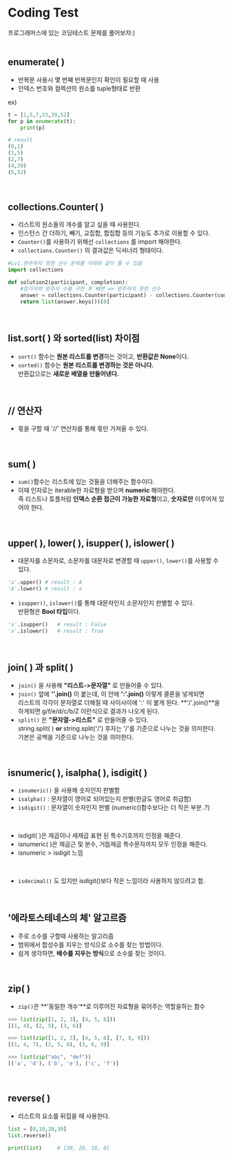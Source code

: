 # Coding Test
프로그래머스에 있는 코딩테스트 문제를 풀어보쟈:)
<br/><br/>

## enumerate( )
- 반복문 사용시 몇 번째 반복문인지 확인이 필요할 때 사용
- 인덱스 번호와 컬렉션의 원소를 tuple형태로 반환

ex)
```python
t = [1,5,7,33,39,52]
for p in enumerate(t):
    print(p)
```
```python
# result
(0,1)
(1,5)
(2,7)
(4,39)
(5,52)
```
<br/>

## collections.Counter( )
- 리스트의 원소들의 개수를 알고 싶을 때 사용한다.
- 인스턴스 간 더하기, 빼기, 교집합, 합집합 등의 기능도 추가로 이용할 수 있다.
- `Counter()`를 사용하기 위해선 `collections` 를 import 해야한다.
- `collections.Counter()` 의 결과값은 딕셔너리 형태이다.
```python
#Lv1.완주하지 못한 선수 문제를 아래와 같이 풀 수 있음
import collections

def solution2(participant, completion):
    #참가자와 완주자 수를 구한 후 빼면 => 완주하지 못한 선수
    answer = collections.Counter(participant) - collections.Counter(completion)
    return list(answer.keys())[0]
```
<br/>

## list.sort( ) 와 sorted(list) 차이점
- `sort()` 함수는 **원본 리스트를 변경**하는 것이고, **반환값은 None**이다.
- `sorted()` 함수는 **원본 리스트를 변경하는 것은 아니다.** <br/>
반환값으로는 **새로운 배열을 만들어낸다.**

<br/>

## // 연산자
- 몫을 구할 때 '//' 연산자를 통해 몫만 가져올 수 있다.

<br/>

## sum( )
- `sum()`함수는 리스트에 있는 것들을 더해주는 함수이다.
- 이때 인자로는 iterable한 자료형을 받으며 **numeric** 해야한다. <br>
즉 리스트나 튜플처럼 **인덱스 순환 접근이 가능한 자료형**이고, **숫자로만** 이루어져 있어야 한다.

<br/>

## upper( ), lower( ), isupper( ), islower( )
- 대문자를 소문자로, 소문자를 대문자로 변경할 때 `upper()`, `lower()`를 사용할 수 있다.
```python
'a'.upper() # result : A
'A'.lower() # result : a
```
- `isupper()`, `islower()`를 통해 대문자인지 소문자인지 판별할 수 있다.<br>
반환형은 **Bool 타입**이다.
```python
'a'.isupper()   # result : False
'a'.islower()   # result : True
```

<br>

## join( ) 과 split( )
- `join()` 을 사용해 **"리스트->문자열"** 로 만들어줄 수 있다.
- `join()` 앞에 **''.join()** 이 붙는데, 이 안에 **':'.join()** 이렇게 콜론을 넣게되면<br>
    리스트의 각각이 문자열로 더해질 때 사이사이에 ':' 이 붙게 된다.
    **'/'.join()**을 하게되면 g/f/e/d/c/b/Z 이런식으로 결과가 나오게 된다.
- `split()` 은 **"문자열->리스트"** 로 만들어줄 수 있다.<br>
    string.split( ) **or** string.split('/') 후자는 '/'를 기준으로 나누는 것을 의미한다.<br>
    기본은 공백을 기준으로 나누는 것을 의미한다.

<br>

## isnumeric( ), isalpha( ), isdigit( )
- `isnumeric()` 을 사용해 숫자인지 판별함
- `isalpha()` : 문자열이 영어로 되어있는지 판별(한글도 영어로 취급함)
- `isdigit()` : 문자열이 숫자인지 판별 (numeric()함수보다는 더 작은 부분..?)

<br>

- isdigit( )은 제곱이나 세제곱 표현 된 특수기호까지 인정을 해준다.
- isnumeric( )은 제곱근 및 분수, 거듭제곱 특수문자까지 모두 인정을 해준다.
- isnumeric > isdigit 느낌

<br>

- `isdecimal()` 도 있지만 isdigit()보다 작은 느낌이라 사용하지 않으려고 함. 

<br>

## '에라토스테네스의 체' 알고르즘
- 주로 소수를 구할때 사용하는 알고리즘
- 범위에서 합성수를 지우는 방식으로 소수를 찾는 방법이다.
- 쉽게 생각하면, **배수를 지우는 방식**으로 소수를 찾는 것이다.

<br>

## zip( )
- `zip()`은 **'동일한 개수'**로 이루어진 자료형을 묶어주는 역할을하는 함수
```python
>>> list(zip([1, 2, 3], [4, 5, 6]))
[(1, 4), (2, 5), (3, 6)]

>>> list(zip([1, 2, 3], [4, 5, 6], [7, 8, 9]))
[(1, 4, 7), (2, 5, 8), (3, 6, 9)]

>>> list(zip("abc", "def"))
[('a', 'd'), ('b', 'e'), ('c', 'f')]
```

<br>

## reverse( )
- 리스트의 요소를 뒤집을 때 사용한다.
```python
list = [0,10,20,30]
list.reverse()
 
print(list)     # [30, 20, 10, 0]
```